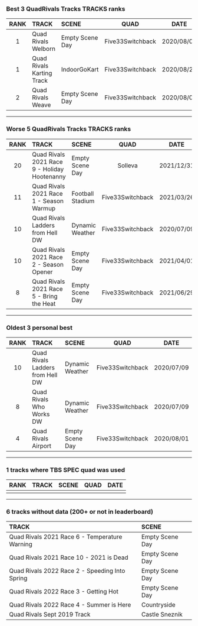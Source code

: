 ### Best 3 QuadRivals Tracks TRACKS ranks
|RANK|TRACK|SCENE|QUAD|DATE|
|:---:|:---|:---|:---:|:---:|
|1|Quad Rivals Welborn|Empty Scene Day|Five33Switchback|2020/08/01|
|1|Quad Rivals Karting Track|IndoorGoKart|Five33Switchback|2020/08/29|
|2|Quad Rivals Weave|Empty Scene Day|Five33Switchback|2020/08/01|
---
### Worse 5 QuadRivals Tracks TRACKS ranks
|RANK|TRACK|SCENE|QUAD|DATE|
|:---:|:---|:---|:---:|:---:|
|20|Quad Rivals 2021 Race 9 - Holiday Hootenanny|Empty Scene Day|Solleva|2021/12/31|
|11|Quad Rivals 2021 Race 1 - Season Warmup|Football Stadium|Five33Switchback|2021/03/26|
|10|Quad Rivals Ladders from Hell DW|Dynamic Weather|Five33Switchback|2020/07/09|
|10|Quad Rivals 2021 Race 2 - Season Opener|Empty Scene Day|Five33Switchback|2021/04/01|
|8|Quad Rivals 2021 Race 5 - Bring the Heat|Empty Scene Day|Five33Switchback|2021/06/29|
---
### Oldest 3 personal best
|RANK|TRACK|SCENE|QUAD|DATE|
|:---:|:---|:---|:---:|:---:|
|10|Quad Rivals Ladders from Hell DW|Dynamic Weather|Five33Switchback|2020/07/09|
|8|Quad Rivals Who Works DW|Dynamic Weather|Five33Switchback|2020/07/09|
|4|Quad Rivals Airport|Empty Scene Day|Five33Switchback|2020/08/01|
---
### 1 tracks where TBS SPEC quad was used
|RANK|TRACK|SCENE|QUAD|DATE|
|:---:|:---|:---|:---:|:---:|
||||||
---
### 6 tracks without data (200+ or not in leaderboard)
|TRACK|SCENE|
|:---|:---|
|Quad Rivals 2021 Race 6 - Temperature Warning|Empty Scene Day|
|Quad Rivals 2021 Race 10 - 2021 is Dead|Empty Scene Day|
|Quad Rivals 2022 Race 2 - Speeding Into Spring|Empty Scene Day|
|Quad Rivals 2022 Race 3 - Getting Hot|Empty Scene Day|
|Quad Rivals 2022 Race 4 - Summer is Here|Countryside|
|Quad Rivals Sept 2019 Track|Castle Sneznik|
